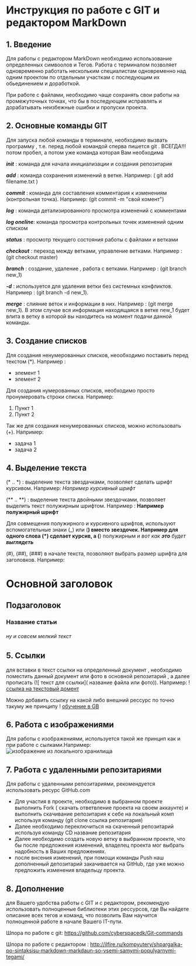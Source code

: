 # Инструкция по работе с GIT и редактором MarkDown

## 1. Введение

Для работы с редактором MarkDown необходимо использование определенных симвоолов и Тегов. Работа с терминалом позволяет одновременно работать нескольким специалистам одновременно над одним проектом по отдельным участкам с последующим их обьединением и доработкой.

При работе с файлами, необходимо чаще сохранять свои работы на промежуточных точках, что бы в последующем исправлять и дорабатывать неизбежные ошибки и пропуски проекта.

## 2. Основные команды GIT 

Для запуска любой команды в терминале, необходимо вызвать программу , т.е. перед любой командой сперва пишется git . ВСЕГДА!!! потом пробел, а потом уже команда которая Вам необходима

*__init__* : команда для начала инициализации и создания репозитария

*__add__* : команда сохранения изменений в ветке. Например: ( git add filename.txt )

*__commit__* : команда для составления комментария к изменениям (контрольная точка). Например: (git commit -m "свой комент")

*__log__* : команда детализированного просмотра изменений с комментами

*__log oneline__*: команда просмотра контрольных точек изменений одним списком

*__status__* : просмотр текущего состояния работы с файлами и ветками

*__checkout__* : переход между ветками, управление ветками. Например : (git checkout master)

*__branch__* : создание, удаление , работа с ветками. Например : (git branch new_1)

*__-d__* : используется для удаления ветки без системных конфликтов. Например : (git branch -d new_1). 

*__merge__* : слияние веток и информации в них. Например : (git merge new_1). В этом случае вся информация находящаяся в ветке new_1 будет влита в ветку в которой вы находитесь на момент подачи данной команды.

## 3. Создание списков

Для создания ненумерованных списков, неообходимо  поставить перед текстом (*). Например : 
* элемент 1
* элемент 2

Для создания нумерованных списков, необходимо просто пронумеровать строки списка. Например: 
1. Пункт 1
2. Пункт 2

Так же для создания ненумерованных списков, можно использовать (+). Например:
+ задача 1
+ задача 2

## 4. Выделение текста

(* .. *) : выделение текста звездачками, позволяет сделать шрифт курсивом. Например: 
*Например курсивный шрифт*

(** .. **) : выделение текста двойными звездочками, позволяет выделить текст полужирным шрифтом. Например : **Например полужирный шрифт**

Для совмещения полужирного и курсивного шрифтов, используют вспомогательные знаки (_) или (__) вместо звездочек. Например для одного слова (*) сделает курсив, а (__) полужирным и *вот как __это__ будет __выглядеть__*

(#), (##), (###) в начале текста, позволяют выбрать размер шрифта для заголовков. Например:
# Основной заголовок
## Подзаголовок
### Название статьи
###### ну и совсем мелкий текст

## 5. Ссылки

для вставки в текст ссылки на определенный документ , необходимо поместить данный документ или фото в основной репозитарий , а далее прописать (![ текст для ссылки]( название файла или фото)). Например:
! [ссылка на текстовый домент](SS.txt)

Можно добавить ссылку на какой либо внешний рессурс по точно такуму же принципу
! [обучение в GB](https://gb.ru/) 

## 6. Работа с изображениями

Для работы с изображениями, используется такой же принцип как и при работе с сылками.Например: 
![изображение из локального хранилища](IT.jpg)

## 7. Работа с удаленными репозитариями

Для работы с удаленными репозитариями, рекомендуется использовать ресурс GitHub.com

* Для участия в проекте, необходимо в выбранном проекте выполнить Fork ( скачать ответвление проекта на своем аккаунте) и выполнить скачивание репозитария к себе на локальный комп используя команду (git clone ссылка репозитария)
* Далее необходимо переключиться на скаченный репозитарий используя команду CD название репозитария
* Далее необходимо создать новую ветку в выбранном проекте, что бы после предложения изменений, владелец проекта мог выбрать надобность в Ваших предложениях.
* после внсения изменений, при помощи команды Push наш дополненный депозитарий закачивается на GitHub, где уже можно предложить изменения владельцу проекта.


## 8. Дополнение

для Вашего удобства работы с GIT и с редактором, рекомендую использовать полноценные библиотеки этих рессурсов, где Вы найдете описание всех тегов и команд, что позволить Вам научится полноценной работе  в начале Вашего IT-пути.

Шпора по работе с git: https://github.com/cyberspacedk/Git-commands

Шпора по работе с редактором : http://ilfire.ru/kompyutery/shpargalka-po-sintaksisu-markdown-markdaun-so-vsemi-samymi-populyarnymi-tegami/